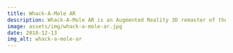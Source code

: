 ```yaml
---
title: Whack-A-Mole AR
description: Whack-A-Mole AR is an Augmented Reality 3D remaster of the classic game Whack-A-Mole. Whack-A-Mole AR has been made as an indie dev with Zapworks Studio and Javascript.
image: assets/img/whack-a-mole-ar.jpg
date: 2018-12-13
img_alt: whack-a-mole-ar
---
```

